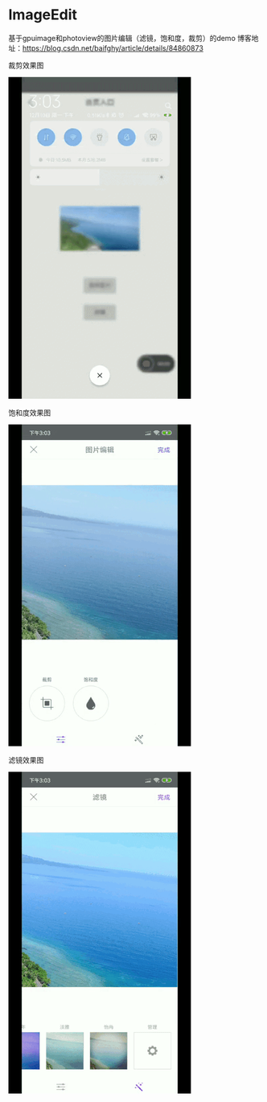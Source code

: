 # ImageEdit
基于gpuimage和photoview的图片编辑（滤镜，饱和度，裁剪）的demo
博客地址：https://blog.csdn.net/baifghy/article/details/84860873

裁剪效果图

![image](https://github.com/cydeep/ImageEdit/blob/master/app/src/main/res/drawable/image_clip.gif)

饱和度效果图

![image](https://github.com/cydeep/ImageEdit/blob/master/app/src/main/res/drawable/image_saturation.gif)

滤镜效果图

![image](https://github.com/cydeep/ImageEdit/blob/master/app/src/main/res/drawable/image_filter.gif)
